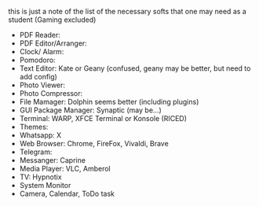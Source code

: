 this is just a note of the list of the necessary softs that one may need as a student (Gaming excluded)  

- PDF Reader:
- PDF Editor/Arranger:
- Clock/ Alarm:
- Pomodoro:
- Text Editor: Kate or Geany (confused, geany may be better, but need to add config)
- Photo Viewer:
- Photo Compressor:
- File Mamager: Dolphin seems better (including plugins)
- GUI Package Manager: Synaptic (may be...)
- Terminal: WARP, XFCE Terminal or Konsole (RICED)
- Themes:
- Whatsapp: X
- Web Browser: Chrome, FireFox, Vivaldi, Brave
- Telegram:
- Messanger: Caprine
- Media Player: VLC, Amberol
- TV: Hypnotix
- System Monitor
- Camera, Calendar, ToDo task
